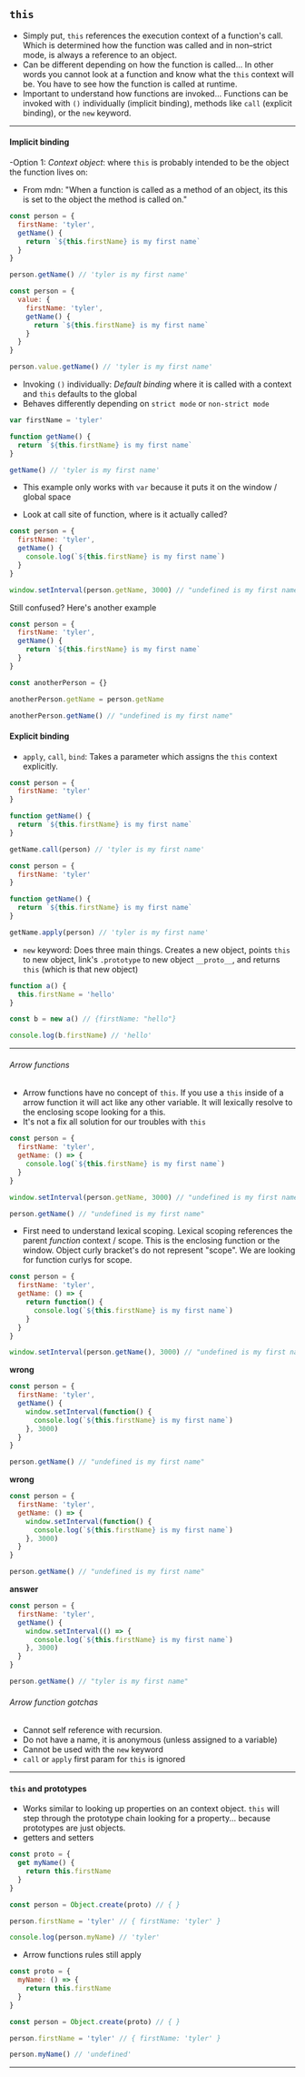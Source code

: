## `this`

- Simply put, `this` references the execution context of a function's call. Which is determined how the function was called and in non–strict mode, is always a reference to an object.
- Can be different depending on how the function is called... In other words you cannot look at a function and know what the `this` context will be. You have to see how the function is called at runtime.
- Important to understand how functions are invoked... Functions can be invoked with `()` individually (implicit binding), methods like `call` (explicit binding), or the `new` keyword.

---

#### Implicit binding

-Option 1: _Context object_: where `this` is probably intended to be the object the function lives on:

- From mdn: "When a function is called as a method of an object, its this is set to the object the method is called on."

```js
const person = {
  firstName: 'tyler',
  getName() {
    return `${this.firstName} is my first name`
  }
}

person.getName() // 'tyler is my first name'
```

```js
const person = {
  value: {
    firstName: 'tyler',
    getName() {
      return `${this.firstName} is my first name`
    }
  }
}

person.value.getName() // 'tyler is my first name'
```

- Invoking `()` individually: _Default binding_ where it is called with a context and `this` defaults to the global
- Behaves differently depending on `strict mode` or `non-strict mode`

```js
var firstName = 'tyler'

function getName() {
  return `${this.firstName} is my first name`
}

getName() // 'tyler is my first name'
```

- This example only works with `var` because it puts it on the window / global space

- Look at call site of function, where is it actually called?

```js
const person = {
  firstName: 'tyler',
  getName() {
    console.log(`${this.firstName} is my first name`)
  }
}

window.setInterval(person.getName, 3000) // "undefined is my first name"
```

Still confused? Here's another example

```js
const person = {
  firstName: 'tyler',
  getName() {
    return `${this.firstName} is my first name`
  }
}

const anotherPerson = {}

anotherPerson.getName = person.getName

anotherPerson.getName() // "undefined is my first name"
```

#### Explicit binding

- `apply`, `call`, `bind`: Takes a parameter which assigns the `this` context explicitly.

```js
const person = {
  firstName: 'tyler'
}

function getName() {
  return `${this.firstName} is my first name`
}

getName.call(person) // 'tyler is my first name'
```

```js
const person = {
  firstName: 'tyler'
}

function getName() {
  return `${this.firstName} is my first name`
}

getName.apply(person) // 'tyler is my first name'
```

- `new` keyword: Does three main things. Creates a new object, points `this` to new object, link's `.prototype` to new object `__proto__`, and returns `this` (which is that new object)

```js
function a() {
  this.firstName = 'hello'
}

const b = new a() // {firstName: "hello"}

console.log(b.firstName) // 'hello'
```

---

###### Arrow functions

- Arrow functions have no concept of `this`. If you use a `this` inside of a arrow function it will act like any other variable. It will lexically resolve to the enclosing scope looking for a this.
- It's not a fix all solution for our troubles with `this`

```js
const person = {
  firstName: 'tyler',
  getName: () => {
    console.log(`${this.firstName} is my first name`)
  }
}

window.setInterval(person.getName, 3000) // "undefined is my first name"

person.getName() // "undefined is my first name"
```

- First need to understand lexical scoping. Lexical scoping references the parent _function_ context / scope. This is the enclosing function or the window. Object curly bracket's do not represent "scope". We are looking for function curlys for scope.

```js
const person = {
  firstName: 'tyler',
  getName: () => {
    return function() {
      console.log(`${this.firstName} is my first name`)
    }
  }
}

window.setInterval(person.getName(), 3000) // "undefined is my first name"
```

**wrong**

```js
const person = {
  firstName: 'tyler',
  getName() {
    window.setInterval(function() {
      console.log(`${this.firstName} is my first name`)
    }, 3000)
  }
}

person.getName() // "undefined is my first name"
```

**wrong**

```js
const person = {
  firstName: 'tyler',
  getName: () => {
    window.setInterval(function() {
      console.log(`${this.firstName} is my first name`)
    }, 3000)
  }
}

person.getName() // "undefined is my first name"
```

**answer**

```js
const person = {
  firstName: 'tyler',
  getName() {
    window.setInterval(() => {
      console.log(`${this.firstName} is my first name`)
    }, 3000)
  }
}

person.getName() // "tyler is my first name"
```

###### Arrow function gotchas

- Cannot self reference with recursion.
- Do not have a name, it is anonymous (unless assigned to a variable)
- Cannot be used with the `new` keyword
- `call` or `apply` first param for `this` is ignored

---

#### `this` and prototypes

- Works similar to looking up properties on an context object. `this` will step through the prototype chain looking for a property... because prototypes are just objects.
- getters and setters

```js
const proto = {
  get myName() {
    return this.firstName
  }
}

const person = Object.create(proto) // { }

person.firstName = 'tyler' // { firstName: 'tyler' }

console.log(person.myName) // 'tyler'
```

- Arrow functions rules still apply

```js
const proto = {
  myName: () => {
    return this.firstName
  }
}

const person = Object.create(proto) // { }

person.firstName = 'tyler' // { firstName: 'tyler' }

person.myName() // 'undefined'
```

---
